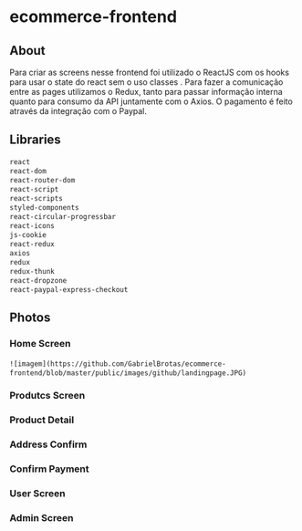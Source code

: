 # ecommerce-frontend
 
 ## About
  Para criar as screens nesse frontend foi utilizado o ReactJS com os hooks para usar o state do react sem o uso classes . 
  Para fazer a comunicação entre as pages utilizamos o Redux, tanto para passar informação interna quanto para consumo da API juntamente com o Axios.
  O pagamento é feito através da integração com o Paypal.
 
 ## Libraries
    react
    react-dom
    react-router-dom
    react-script
    react-scripts
    styled-components
    react-circular-progressbar
    react-icons
    js-cookie
    react-redux
    axios
    redux
    redux-thunk
    react-dropzone
    react-paypal-express-checkout
    
   
  ## Photos
  
  ### Home Screen
    ![imagem](https://github.com/GabrielBrotas/ecommerce-frontend/blob/master/public/images/github/landingpage.JPG)
  ### Produtcs Screen
  
  ### Product Detail
  
  ### Address Confirm
  
  ### Confirm Payment
  
  ### User Screen
  
  ### Admin Screen
  
  
    
    
    
    
    
    
    
    
 
 
